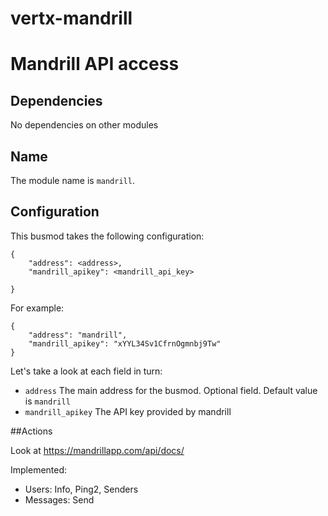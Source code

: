 vertx-mandrill
==============

# Mandrill API access

## Dependencies

No dependencies on other modules

## Name

The module name is `mandrill`.

## Configuration

This busmod takes the following configuration:

    {
        "address": <address>,
        "mandrill_apikey": <mandrill_api_key>
        
    }
    
For example:

    {
        "address": "mandrill",
  		"mandrill_apikey": "xYYL34Sv1CfrnOgmnbj9Tw"
    }        
    
Let's take a look at each field in turn:

* `address` The main address for the busmod. Optional field. Default value is `mandrill`
* `mandrill_apikey` The API key provided by mandrill

##Actions

Look at https://mandrillapp.com/api/docs/

Implemented:
 
 * Users: Info, Ping2, Senders
 * Messages: Send
